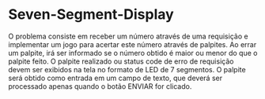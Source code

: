 # Seven-Segment-Display
O problema consiste em receber um número através de uma requisição e implementar um jogo para acertar este número através de palpites. Ao errar um palpite, irá ser informado se o número obtido é maior ou menor do que o palpite feito. O palpite realizado ou status code de erro de requisição devem ser exibidos na tela no formato de LED de 7 segmentos. O palpite será obtido como entrada em um campo de texto, que deverá ser processado apenas quando o botão ENVIAR for clicado.
